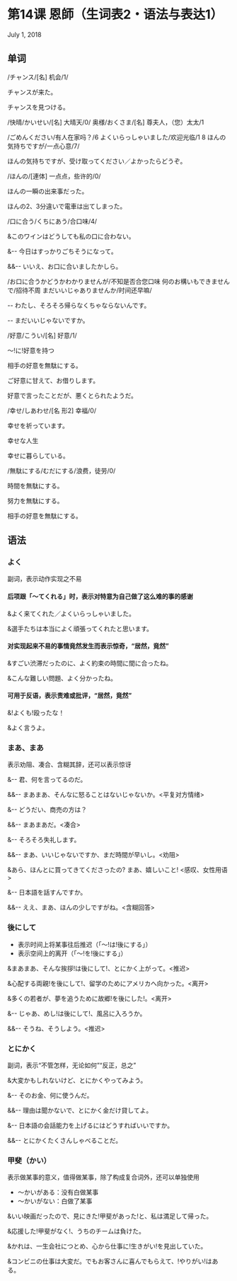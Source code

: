 # 第14课 恩師（生词表2・语法与表达1）
July 1, 2018

## 单词
/チャンス/[名] 机会/1/

チャンスが来た。

チャンスを見つける。

/快晴/かいせい/[名] 大晴天/0/
奥様/おくさま/[名] 尊夫人，（您）太太/1

/ごめんください/有人在家吗？/6
よくいらっしゃいました/欢迎光临/1 8
ほんの気持ちですが/一点心意/7/

ほんの気持ちですが、受け取ってください／よかったらどうぞ。

/ほんの/[連体] 一点点，些许的/0/

ほんの一瞬の出来事だった。

ほんの2、3分違いで電車は出てしまった。

/口に合う/くちにあう/合口味/4/

&このワインはどうしても私の口に合わない。

&-- 今日はすっかりごちそうになって。

&&-- いいえ、お口に合いましたかしら。

/お口に合うかどうかわかりませんが/不知是否合您口味
何のお構いもできませんで/招待不周
まだいいじゃありませんか/时间还早嘛/

-- わたし、そろそろ帰らなくちゃならないんです。

-- まだいいじゃないですか。

/好意/こうい/[名] 好意/1/

～!に!好意を持つ

相手の好意を無駄にする。

ご好意に甘えて、お借りします。

好意で言ったことだが、悪くとられたようだ。

/幸せ/しあわせ/[名 形2] 幸福/0/

幸せを祈っています。

幸せな人生

幸せに暮らしている。

/無駄にする/むだにする/浪费，徒劳/0/

時間を無駄にする。

努力を無駄にする。

相手の好意を無駄にする。

## 语法
### よく
副词，表示动作实现之不易

#### 后项跟「～てくれる」时，表示对特意为自己做了这么难的事的感谢
&よく来てくれた／よくいらっしゃいました。

&選手たちは本当によく頑張ってくれたと思います。

#### 对实现起来不易的事情竟然发生而表示惊奇，“居然，竟然”
&すごい渋滞だったのに、よく約束の時間に間に合ったね。

&こんな難しい問題、よく分かったね。

#### 可用于反语，表示责难或批评，“居然，竟然”
&!よくも!殴ったな！

&よく言うよ。

### まあ、まあ
表示劝阻、凑合、含糊其辞，还可以表示惊讶

&-- 君、何を言ってるのだ。

&&-- まあまあ、そんなに怒ることはないじゃないか。<平复对方情绪>

&-- どうだい、商売の方は？

&&-- まあまあだ。<凑合>

&-- そろそろ失礼します。

&&-- まあ、いいじゃないですか、まだ時間が早いし。<劝阻>

&あら、ほんとに買ってきてくださったの? まあ、嬉しいこと! <感叹、女性用语>

&-- 日本語を話すんですか。

&&-- ええ、まあ、ほんの少しですがね。<含糊回答>

### 後にして
- 表示时间上将某事往后推迟（「～!は!後にする」）
- 表示空间上的离开（「～!を!後にする」）

&まあまあ、そんな挨拶!は後にして!、とにかく上がって。<推迟>

&心配する両親!を後にして!、留学のためにアメリカへ向かった。<离开>

&多くの若者が、夢を追うために故郷!を後にした!。<离开>

&-- じゃあ、めし!は後にして!、風呂に入ろうか。

&&-- そうね、そうしよう。<推迟>

### とにかく
副词，表示“不管怎样，无论如何”“反正，总之”

&大変かもしれないけど、とにかくやってみよう。

&-- そのお金、何に使うんだ。

&&-- 理由は聞かないで、とにかく金だけ貸してよ。

&-- 日本語の会話能力を上げるにはどうすればいいですか。

&&-- とにかくたくさんしゃべることだ。

### 甲斐（かい）
表示做某事的意义，值得做某事，除了构成复合词外，还可以单独使用

- ～かいがある：没有白做某事
- ～かいがない：白做了某事

&いい映画だったので、見にきた!甲斐があった!と、私は満足して帰った。

&応援した!甲斐がなく!、うちのチームは負けた。

&かれは、一生会社につとめ、心から仕事に!生きがい!を見出していた。

&コンビニの仕事は大変だ。でもお客さんに喜んでもらえて、!やりがい!はある。
